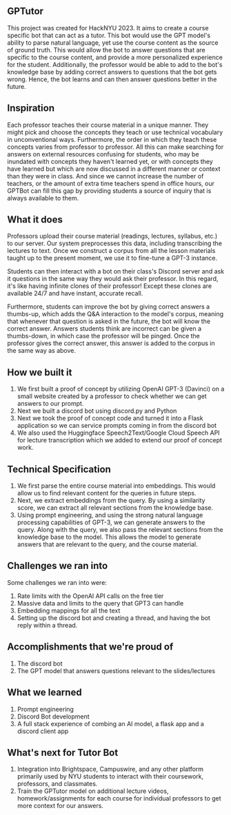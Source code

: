 ## GPTutor
This project was created for HackNYU 2023. It aims to create a course specific bot that can act as a tutor. This bot would use the GPT model's ability to parse natural language, yet use the course content as the source of ground truth. This would allow the bot to answer questions that are specific to the course content, and provide a more personalized experience for the student. Additionally, the professor would be able to add to the bot's knowledge base by adding correct answers to questions that the bot gets wrong. Hence, the bot learns and can then answer questions better in the future. 

## Inspiration
Each professor teaches their course material in a unique manner. They might pick and choose the concepts they teach or use technical vocabulary in unconventional ways. Furthermore, the order in which they teach these concepts varies from professor to professor. All this can make searching for answers on external resources confusing for students, who may be inundated with concepts they haven't learned yet, or with concepts they have learned but which are now discussed in a different manner or context than they were in class.  And since we cannot increase the number of teachers, or the amount of extra time teachers spend in office hours, our GPTBot can fill this gap by providing students a source of inquiry that is always available to them.

## What it does
Professors upload their course material (readings, lectures, syllabus, etc.) to our server. Our system preprocesses this data, including transcribing the lectures to text. Once we construct a corpus from all the lesson materials taught up to the present moment, we use it to fine-tune a GPT-3 instance. 

Students can then interact with a bot on their class's Discord server and ask it questions in the same way they would ask their professor. In this regard, it's like having infinite clones of their professor! Except these clones are available 24/7 and have instant, accurate recall. 

Furthermore, students can improve the bot by giving correct answers a thumbs-up, which adds the Q&A interaction to the model's corpus, meaning that whenever that question is asked in the future, the bot will know the correct answer. Answers students think are incorrect can be given a thumbs-down, in which case the professor will be pinged. Once the professor gives the correct answer, this answer is added to the corpus in the same way as above. 

## How we built it

1. We first built a proof of concept by utilizing OpenAI GPT-3 (Davinci) on a small website created by a professor to check whether we can get answers to our prompt.
2. Next we built a discord bot using discord.py and Python
3. Next we took the proof of concept code and turned it into a Flask application so we can service prompts coming in from the discord bot
4. We also used the Huggingface Speech2Text/Google Cloud Speech API for lecture transcription which we added to extend our proof of concept work.

## Technical Specification
1. We first parse the entire course material into embeddings. This would allow us to find relevant content for the queries in future steps.
2. Next, we extract embeddings from the query. By using a similarity score, we can extract all relevant sections from the knowledge base.
3. Using prompt engineering, and using the strong natural language processing capabilities of GPT-3, we can generate answers to the query. Along with the query, we also pass the relevant sections from the knowledge base to the model. This allows the model to generate answers that are relevant to the query, and the course material.

## Challenges we ran into
Some challenges we ran into were:
1. Rate limits with the OpenAI API calls on the free tier
2. Massive data and limits to the query that GPT3 can handle
3. Embedding mappings for all the text
4. Setting up the discord bot and creating a thread, and having the bot reply within a thread.

## Accomplishments that we're proud of
1. The discord bot
2. The GPT model that answers questions relevant to the slides/lectures

## What we learned
1. Prompt engineering
2. Discord Bot development
3. A full stack experience of combing an AI model, a flask app and a discord client app


## What's next for Tutor Bot
1. Integration into Brightspace, Campuswire, and any other platform primarily used by NYU students to interact with their coursework, professors, and classmates. 
2. Train the GPTutor model on additional lecture videos, homework/assignments for each course for individual professors to get more context for our answers. 
